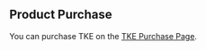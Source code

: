 ## Product Purchase
You can purchase TKE on the [TKE Purchase Page](https://console.cloud.tencent.com/ccs/cluster/1/create).
